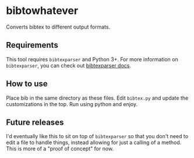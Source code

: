 # bibtowhatever
Converts bibtex to different output formats.

## Requirements
This tool requires `bibtexparser` and Python 3+. For more information on `bibtexparser`, you can check out [bibtexparser docs](https://bibtexparser.readthedocs.io/en/master/).

## How to use
Place bib in the same directory as these files. Edit `bibtex.py` and update the customizations in the top. Run using python and enjoy.

## Future releases
I'd eventually like this to sit on top of `bibtexparser` so that you don't need to edit a file to handle things, instead allowing for just a calling of a method. This is more of a "proof of concept" for now.
